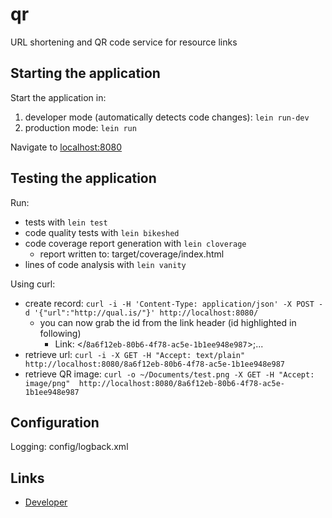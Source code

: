 # qr

URL shortening and QR code service for resource links

## Starting the application

Start the application in:

1. developer mode (automatically detects code changes): `lein run-dev`
2. production mode: `lein run`

Navigate to [localhost:8080](http://localhost:8080/)

## Testing the application

Run: 

* tests with `lein test`
* code quality tests with `lein bikeshed`
* code coverage report generation with `lein cloverage`
  * report written to: target/coverage/index.html
* lines of code analysis with `lein vanity`

Using curl:

* create record: `curl -i -H 'Content-Type: application/json' -X POST -d '{"url":"http://qual.is/"}' http://localhost:8080/`
  * you can now grab the id from the link header (id highlighted in following)
    * Link: </`8a6f12eb-80b6-4f78-ac5e-1b1ee948e987`>;...
* retrieve url: `curl -i -X GET -H "Accept: text/plain"  http://localhost:8080/8a6f12eb-80b6-4f78-ac5e-1b1ee948e987`
* retrieve QR image: `curl -o ~/Documents/test.png -X GET -H "Accept: image/png"  http://localhost:8080/8a6f12eb-80b6-4f78-ac5e-1b1ee948e987`

## Configuration

Logging: config/logback.xml

## Links
* [Developer](http://www.qual.is)
